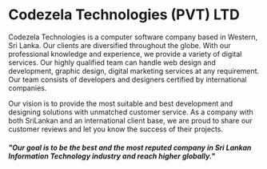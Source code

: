 # Codezela Technologies (PVT) LTD

Codezela Technologies is a computer software company based in Western, Sri Lanka. Our clients are diversified throughout the globe. With our professional knowledge and experience, we provide a variety of digital services. Our highly qualified team can handle web design and development, graphic design, digital marketing services at any requirement. Our team consists of developers and designers certified by international companies.

Our vision is to provide the most suitable and best development and designing solutions with unmatched customer service. As a company with both SriLankan and an international client base, we are proud to share our customer reviews and let you know the success of their projects.

#### <i>"Our goal is to be the best and the most reputed company in Sri Lankan Information Technology industry and reach higher globally."</i>
